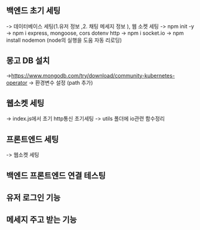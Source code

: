 ## 백엔드 초기 세팅

-> 데이터베이스 세팅(1.유저 정보 ,2. 채팅 메세지 정보 ), 웹 소켓 세팅 
-> npm init -y 
-> npm i express, mongoose, cors dotenv http
-> npm i socket.io
-> npm install nodemon (node의 실행을 도움 자동 리로딩)

## 몽고 DB 설치 
->https://www.mongodb.com/try/download/community-kubernetes-operator
-> 환경변수 설정 (path 추가)

## 웹소켓 세팅
 -> index.js에서 초기 http통신 초기세팅 
 -> utils 폴더에 io관련 함수정리 

## 프론트엔드 세팅 

 -> 웹소켓 세팅 

## 백엔드 프론트엔드 연결 테스팅 

## 유저 로그인 기능 

## 메세지 주고 받는 기능 